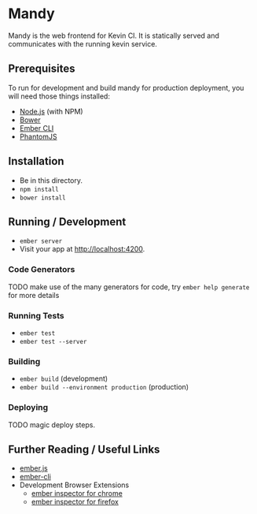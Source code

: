 # Mandy

Mandy is the web frontend for Kevin CI.
It is statically served and communicates with the running kevin service.


## Prerequisites

To run for development and build mandy for production deployment,
you will need those things installed:

* [Node.js](http://nodejs.org/) (with NPM)
* [Bower](http://bower.io/)
* [Ember CLI](http://www.ember-cli.com/)
* [PhantomJS](http://phantomjs.org/)


## Installation

* Be in this directory.
* `npm install`
* `bower install`


## Running / Development

* `ember server`
* Visit your app at [http://localhost:4200](http://localhost:4200).


### Code Generators

TODO make use of the many generators for code, try `ember help generate` for more details


### Running Tests

* `ember test`
* `ember test --server`


### Building

* `ember build` (development)
* `ember build --environment production` (production)


### Deploying

TODO magic deploy steps.


## Further Reading / Useful Links

* [ember.js](http://emberjs.com/)
* [ember-cli](http://www.ember-cli.com/)
* Development Browser Extensions
  * [ember inspector for chrome](https://chrome.google.com/webstore/detail/ember-inspector/bmdblncegkenkacieihfhpjfppoconhi)
  * [ember inspector for firefox](https://addons.mozilla.org/en-US/firefox/addon/ember-inspector/)

